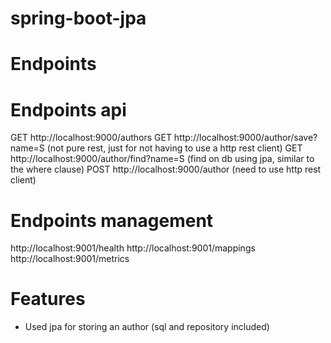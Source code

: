 spring-boot-jpa
===================

# Endpoints

# Endpoints api
GET http://localhost:9000/authors 
GET http://localhost:9000/author/save?name=S (not pure rest, just for not having to use a http rest client)
GET http://localhost:9000/author/find?name=S (find on db using jpa, similar to the where clause)
POST http://localhost:9000/author (need to use http rest client)

# Endpoints management
http://localhost:9001/health
http://localhost:9001/mappings
http://localhost:9001/metrics

# Features
- Used jpa for storing an author (sql and repository included)



